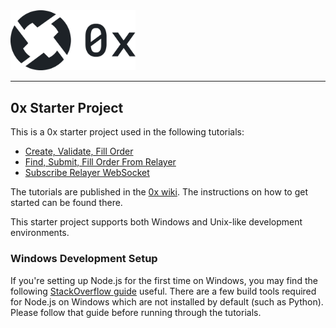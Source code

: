 <img src="https://github.com/0xProject/branding/blob/master/0x_Black_CMYK.png" width="200px" >

---

## 0x Starter Project

This is a 0x starter project used in the following tutorials:

*   [Create, Validate, Fill Order](https://0xproject.com/wiki#Create,-Validate,-Fill-Order)
*   [Find, Submit, Fill Order From Relayer](https://0xproject.com/wiki#Find,-Submit,-Fill-Order-From-Relayer)
*   [Subscribe Relayer WebSocket](https://0xproject.com/wiki#Subscribe-Relayer-WebSocket)

The tutorials are published in the [0x wiki](https://0xproject.com/wiki). The instructions on how to get started can be found there.

This starter project supports both Windows and Unix-like development environments.

### Windows Development Setup

If you're setting up Node.js for the first time on Windows, you may find the following [StackOverflow guide](https://stackoverflow.com/questions/15126050/running-python-on-windows-for-node-js-dependencies/39648550#39648550) useful. There are a few build tools required for Node.js on Windows which are not installed by default (such as Python). Please follow that guide before running through the tutorials.
